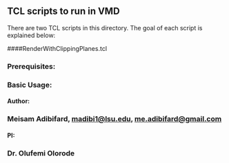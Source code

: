 ## TCL scripts to run in VMD 

There are two TCL scripts in this directory. The goal of each script is explained below:

####RenderWithClippingPlanes.tcl

### Prerequisites:

### Basic Usage:

#### Author:
### Meisam Adibifard, madibi1@lsu.edu, me.adibifard@gmail.com

#### PI:
### Dr. Olufemi Olorode
